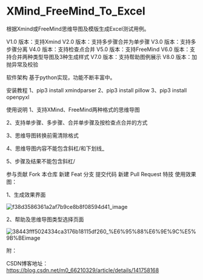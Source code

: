 # XMind_FreeMind_To_Excel
根据Xmind或FreeMind思维导图及模版生成Excel测试用例。

V1.0 版本：支持Xmind
V2.0 版本：支持多步骤合并为单步骤
V3.0 版本：支持多步骤分离
V4.0 版本：支持检查点合并
V5.0 版本：支持FreeMind
V6.0 版本：支持合并两种类型导图及3种生成样式
V7.0 版本：支持帮助图例展示
V8.0 版本：加抛异常及校验

软件架构
基于python实现，功能不断丰富中。

安装教程
1、pip3 install xmindparser 2、pip3 install pillow 3、pip3 install openpyxl

使用说明
1、支持XMind、FreeMind两种格式的思维导图

2、支持单步骤、多步骤、合并单步骤及按检查点合并的方式

3、思维导图转换前需清除格式

4、思维导图内容不能包含斜杠/和下划线_

5、步骤及结果不能包含斜杠/

参与贡献
Fork 本仓库
新建 Feat 分支
提交代码
新建 Pull Request
特技
使用效果图：

1、生成效果界面

![f38d3586361a2af7b9ce8b8f08594d41_image](https://github.com/user-attachments/assets/56425868-c13b-4479-bf50-b5b957ad3e62)


2、帮助及思维导图类型选择页面

![38443fff5024334ca3176b18115df260_%E6%95%88%E6%9E%9C%E5%9B%BEimage](https://github.com/user-attachments/assets/017285ec-b10f-43f2-ba50-75144530be0a)


附：

CSDN博客地址：https://blog.csdn.net/m0_66210329/article/details/141758168
